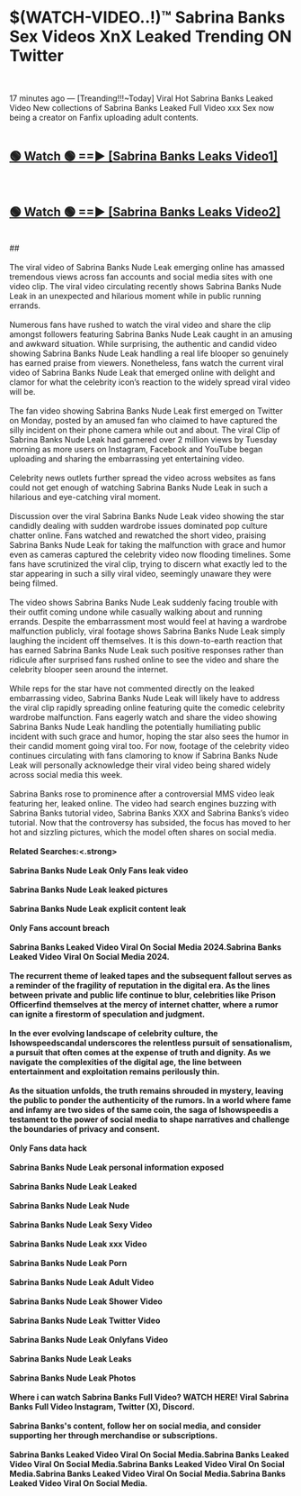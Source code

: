 # $(WATCH-VIDEO..!)™ Sabrina Banks Sex Videos XnX Leaked Trending ON Twitter<br>
<br>

17 minutes ago — [Treanding!!!~Today] Viral Hot Sabrina Banks Leaked Video New collections of Sabrina Banks Leaked Full Video xxx Sex now being a creator on Fanfix uploading adult contents.
<br>
 <br>

##  <a href="https://best2vid.blogspot.com?title=Sabrina_Banks">🟢 Watch 🟢 ==► [Sabrina Banks Leaks Video1]</a><br>
  <br>

##  <a href="https://best2vid.blogspot.com?title=Sabrina_Banks">🟢 Watch 🟢 ==► [Sabrina Banks Leaks Video2]</a><br>
  <br>
  ##
  <br>
  <br>
The viral video of Sabrina Banks Nude Leak emerging online has amassed tremendous views across fan accounts and social media sites with one video clip. The viral video circulating recently shows Sabrina Banks Nude Leak in an unexpected and hilarious moment while in public running errands.
<br><br>
Numerous fans have rushed to watch the viral video and share the clip amongst followers featuring Sabrina Banks Nude Leak caught in an amusing and awkward situation. While surprising, the authentic and candid video showing Sabrina Banks Nude Leak handling a real life blooper so genuinely has earned praise from viewers. Nonetheless, fans watch the current viral video of Sabrina Banks Nude Leak that emerged online with delight and clamor for what the celebrity icon’s reaction to the widely spread viral video will be.
<br><br>
The fan video showing Sabrina Banks Nude Leak first emerged on Twitter on Monday, posted by an amused fan who claimed to have captured the silly incident on their phone camera while out and about. The viral Clip of Sabrina Banks Nude Leak had garnered over 2 million views by Tuesday morning as more users on Instagram, Facebook and YouTube began uploading and sharing the embarrassing yet entertaining video.
<br><br>
Celebrity news outlets further spread the video across websites as fans could not get enough of watching Sabrina Banks Nude Leak in such a hilarious and eye-catching viral moment.
<br><br>
Discussion over the viral Sabrina Banks Nude Leak video showing the star candidly dealing with sudden wardrobe issues dominated pop culture chatter online. Fans watched and rewatched the short video, praising Sabrina Banks Nude Leak for taking the malfunction with grace and humor even as cameras captured the celebrity video now flooding timelines. Some fans have scrutinized the viral clip, trying to discern what exactly led to the star appearing in such a silly viral video, seemingly unaware they were being filmed.
<br><br>
The video shows Sabrina Banks Nude Leak suddenly facing trouble with their outfit coming undone while casually walking about and running errands. Despite the embarrassment most would feel at having a wardrobe malfunction publicly, viral footage shows Sabrina Banks Nude Leak simply laughing the incident off themselves. It is this down-to-earth reaction that has earned Sabrina Banks Nude Leak such positive responses rather than ridicule after surprised fans rushed online to see the video and share the celebrity blooper seen around the internet.
<br><br>
While reps for the star have not commented directly on the leaked embarrassing video, Sabrina Banks Nude Leak will likely have to address the viral clip rapidly spreading online featuring quite the comedic celebrity wardrobe malfunction. Fans eagerly watch and share the video showing Sabrina Banks Nude Leak handling the potentially humiliating public incident with such grace and humor, hoping the star also sees the humor in their candid moment going viral too. For now, footage of the celebrity video continues circulating with fans clamoring to know if Sabrina Banks Nude Leak will personally acknowledge their viral video being shared widely across social media this week.
<br><br>
Sabrina Banks rose to prominence after a controversial MMS video leak featuring her, leaked online. The video had search engines buzzing with Sabrina Banks tutorial video, Sabrina Banks XXX and Sabrina Banks’s video tutorial. Now that the controversy has subsided, the focus has moved to her hot and sizzling pictures, which the model often shares on social media.
<br><br>
<strong>Related Searches:<.strong>
<br><br>
Sabrina Banks Nude Leak Only Fans leak video
<br><br>
Sabrina Banks Nude Leak leaked pictures
<br><br>
Sabrina Banks Nude Leak explicit content leak
<br><br>
Only Fans account breach
<br><br>
Sabrina Banks Leaked Video Viral On Social Media 2024.Sabrina Banks Leaked Video Viral On Social Media 2024.
<br><br>
The recurrent theme of leaked tapes and the subsequent fallout serves as a reminder of the fragility of reputation in the digital era. As the lines between private and public life continue to blur, celebrities like Prison Officerfind themselves at the mercy of internet chatter, where a rumor can ignite a firestorm of speculation and judgment.
<br><br>
In the ever evolving landscape of celebrity culture, the Ishowspeedscandal underscores the relentless pursuit of sensationalism, a pursuit that often comes at the expense of truth and dignity. As we navigate the complexities of the digital age, the line between entertainment and exploitation remains perilously thin.
<br><br>
As the situation unfolds, the truth remains shrouded in mystery, leaving the public to ponder the authenticity of the rumors. In a world where fame and infamy are two sides of the same coin, the saga of Ishowspeedis a testament to the power of social media to shape narratives and challenge the boundaries of privacy and consent.
<br><br>
Only Fans data hack
<br><br>
Sabrina Banks Nude Leak personal information exposed
<br><br>
Sabrina Banks Nude Leak Leaked
<br><br>
Sabrina Banks Nude Leak Nude
<br><br>
Sabrina Banks Nude Leak Sexy Video
<br><br>
Sabrina Banks Nude Leak xxx Video
<br><br>
Sabrina Banks Nude Leak Porn
<br><br>
Sabrina Banks Nude Leak Adult Video
<br><br>
Sabrina Banks Nude Leak Shower Video
<br><br>
Sabrina Banks Nude Leak Twitter Video
<br><br>
Sabrina Banks Nude Leak Onlyfans Video
<br><br>
Sabrina Banks Nude Leak Leaks
<br><br>
Sabrina Banks Nude Leak Photos
<br><br>
Where i can watch Sabrina Banks Full Video? WATCH HERE! Viral Sabrina Banks Full Video Instagram, Twitter (X), Discord.
<br><br>
Sabrina Banks's content, follow her on social media, and consider supporting her through merchandise or subscriptions.
<br><br>
Sabrina Banks Leaked Video Viral On Social Media.Sabrina Banks Leaked Video Viral On Social Media.Sabrina Banks Leaked Video Viral On Social Media.Sabrina Banks Leaked Video Viral On Social Media.Sabrina Banks Leaked Video Viral On Social Media.